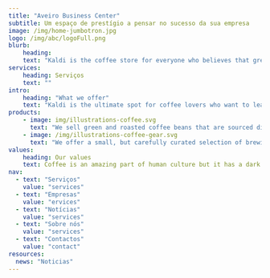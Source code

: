 ```yaml
---
title: "Aveiro Business Center"
subtitle: Um espaço de prestígio a pensar no sucesso da sua empresa
image: /img/home-jumbotron.jpg
logo: /img/abc/logoFull.png
blurb:
    heading: 
    text: "Kaldi is the coffee store for everyone who believes that great coffee shouldn't just taste good, it should do good too. We source all of our beans directly from small scale sustainable farmers and make sure part of the profits are reinvested in their communities."
services:
    heading: Serviços
    text: ""
intro:
    heading: "What we offer"
    text: "Kaldi is the ultimate spot for coffee lovers who want to learn about their java’s origin and support the farmers that grew it. We take coffee production, roasting and brewing seriously and we’re glad to pass that knowledge to anyone."
products:
    - image: img/illustrations-coffee.svg
      text: "We sell green and roasted coffee beans that are sourced directly from independent farmers and farm cooperatives. We’re proud to offer a variety of coffee beans grown with great care for the environment and local communities. Check our post or contact us directly for current availability."
    - image: /img/illustrations-coffee-gear.svg
      text: "We offer a small, but carefully curated selection of brewing gear and tools for every taste and experience level. No matter if you roast your own beans or just bought your first french press, you’ll find a gadget to fall in love with in our shop."
values:
    heading: Our values
    text: Coffee is an amazing part of human culture but it has a dark side too – one of colonialism and mindless abuse of natural resources and human lives. We want to turn this around and return the coffee trade to the drink’s exhilarating, empowering and unifying nature.    
nav:
  - text: "Serviços"
    value: "services"
  - text: "Empresas"
    value: "ervices"
  - text: "Notícias"
    value: "services"
  - text: "Sobre nós"
    value: "services"
  - text: "Contactos"
    value: "contact"
resources:
  news: "Noticias"
---
```


